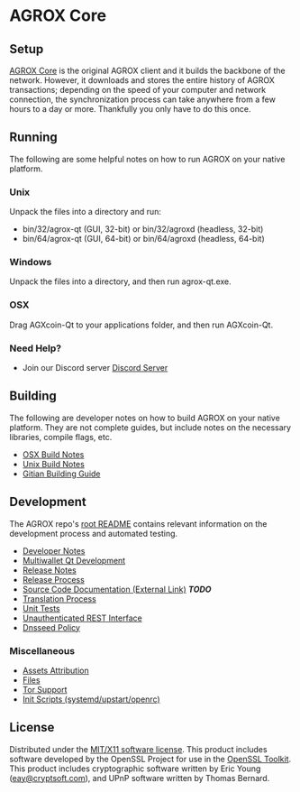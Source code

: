 AGROX Core
=====================

Setup
---------------------
[AGROX Core](http://savebitcoin.io) is the original AGROX client and it builds the backbone of the network. However, it downloads and stores the entire history of AGROX transactions; depending on the speed of your computer and network connection, the synchronization process can take anywhere from a few hours to a day or more. Thankfully you only have to do this once.

Running
---------------------
The following are some helpful notes on how to run AGROX on your native platform.

### Unix

Unpack the files into a directory and run:

- bin/32/agrox-qt (GUI, 32-bit) or bin/32/agroxd (headless, 32-bit)
- bin/64/agrox-qt (GUI, 64-bit) or bin/64/agroxd (headless, 64-bit)

### Windows

Unpack the files into a directory, and then run agrox-qt.exe.

### OSX

Drag AGXcoin-Qt to your applications folder, and then run AGXcoin-Qt.

### Need Help?

* Join our Discord server [Discord Server](https://discord.savebitcoin.io)

Building
---------------------
The following are developer notes on how to build AGROX on your native platform. They are not complete guides, but include notes on the necessary libraries, compile flags, etc.

- [OSX Build Notes](build-osx.md)
- [Unix Build Notes](build-unix.md)
- [Gitian Building Guide](gitian-building.md)

Development
---------------------
The AGROX repo's [root README](https://github.com/agrox/agrox/blob/master/README.md) contains relevant information on the development process and automated testing.

- [Developer Notes](developer-notes.md)
- [Multiwallet Qt Development](multiwallet-qt.md)
- [Release Notes](release-notes.md)
- [Release Process](release-process.md)
- [Source Code Documentation (External Link)](https://dev.visucore.com/bitcoin/doxygen/) ***TODO***
- [Translation Process](translation_process.md)
- [Unit Tests](unit-tests.md)
- [Unauthenticated REST Interface](REST-interface.md)
- [Dnsseed Policy](dnsseed-policy.md)

### Miscellaneous
- [Assets Attribution](assets-attribution.md)
- [Files](files.md)
- [Tor Support](tor.md)
- [Init Scripts (systemd/upstart/openrc)](init.md)

License
---------------------
Distributed under the [MIT/X11 software license](http://www.opensource.org/licenses/mit-license.php).
This product includes software developed by the OpenSSL Project for use in the [OpenSSL Toolkit](https://www.openssl.org/). This product includes
cryptographic software written by Eric Young ([eay@cryptsoft.com](mailto:eay@cryptsoft.com)), and UPnP software written by Thomas Bernard.

